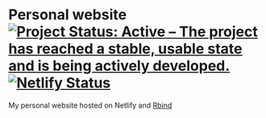 # Personal website [![Project Status: Active – The project has reached a stable, usable state and is being actively developed.](https://www.repostatus.org/badges/latest/active.svg)](https://www.repostatus.org/#active)[![Netlify Status](https://api.netlify.com/api/v1/badges/3ea39e52-8c0c-4f9a-b75c-f7a455bbaf09/deploy-status)](https://app.netlify.com/sites/rhian/deploys)

My personal website hosted on Netlify and [Rbind](https://rhian.rbind.io/)
